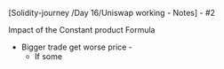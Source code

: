 
[Solidity-journey /Day 16/Uniswap working - Notes] - #2 


Impact of the Constant product Formula 

- Bigger trade get worse price -  
     - If some
